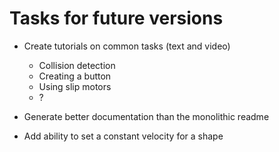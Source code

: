 # Tasks for future versions

* Create tutorials on common tasks (text and video)
    * Collision detection
    * Creating a button
    * Using slip motors
    * ?

* Generate better documentation than the monolithic readme

* Add ability to set a constant velocity for a shape